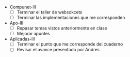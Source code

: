 - Compunet-III
	- [ ] Terminar el taller de websokcets
	- [ ] Terminar las implementaciones que me corresponden
- Apo-III
	- [ ] Repasar temas vistos anteriormente en clase 
	- [ ] Mejorar apuntes
- Aplicadas-III
	- [ ] Terminar el punto que me corresponde del cuaderno
	- [ ] Revisar el avance presentado por Andres
